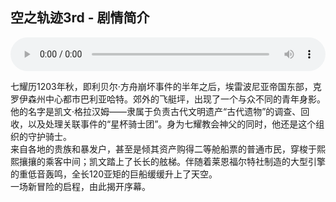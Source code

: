 ## 空之轨迹3rd - 剧情简介

<audio controls autoplay loop style="width: 100%">
    <source src="../bgms/仄かに煌く光.mp3" type="audio/mpeg">
    Your browser does not support the audio element.
</audio>

七耀历1203年秋，即利贝尔·方舟崩坏事件的半年之后，埃雷波尼亚帝国东部，克罗伊森州中心都市巴利亚哈特。郊外的飞艇坪，出现了一个与众不同的青年身影。他的名字是凯文·格拉汉姆——隶属于负责古代文明遗产“古代遗物”的调查、回收，以及处理关联事件的“星杯骑士团”。身为七耀教会神父的同时，他还是这个组织的守护骑士。  
来自各地的贵族和暴发户，甚至是倾其资产购得二等舱船票的普通市民，穿梭于熙熙攘攘的乘客中间；凯文踏上了长长的舷梯。伴随着莱恩福尔特社制造的大型引擎的重低音轰鸣，全长120亚矩的巨船缓缓升上了天空。  
一场新冒险的启程，由此揭开序幕。  
